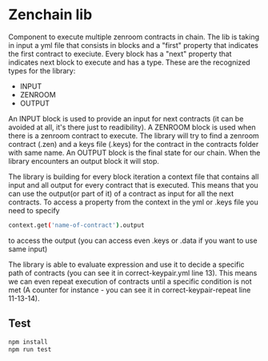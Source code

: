 # Zenchain lib

Component to execute multiple zenroom contracts in chain. The lib is taking in input a yml file that consists in blocks and a "first" property that indicates the first contract to execiute. Every block has a "next" property that indicates next block to execute and has a type. These are the recognized types for the library:
- INPUT
- ZENROOM
- OUTPUT

An INPUT block is used to provide an input for next contracts (it can be avoided at all, it's there just to readibility). A ZENROOM block is used when there is a zenroom contract to execute. The library will try to find a zenroom contract (.zen) and a keys file (.keys) for the contract in the contracts folder with same name.
An OUTPUT block is the final state for our chain. When the library encounters an output block it will stop.

The library is building for every block iteration a context file that contains all input and all output for every contract that is executed. This means that you can use the output(or part of it) of a contract as input for all the next contracts. To access a property from the context in the yml or .keys file you need to specify 
```bash
context.get('name-of-contract').output
```
to access the output (you can access even .keys or .data if you want to use same input)

The library is able to evaluate expression and use it to decide a specific path of contracts (you can see it in correct-keypair.yml line 13). This means we can even repeat execution of contracts until a specific condition is not met (A counter for instance - you can see it in correct-keypair-repeat line 11-13-14).


## Test

```bash
npm install
npm run test
```
